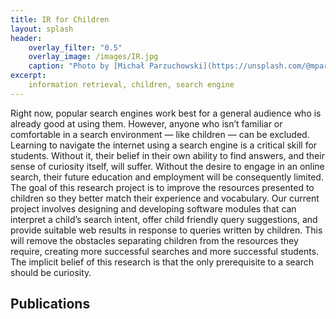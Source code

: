 ```yaml
---
title: IR for Children
layout: splash
header:
    overlay_filter: "0.5"
    overlay_image: /images/IR.jpg
    caption: "Photo by [Michał Parzuchowski](https://unsplash.com/@mparzuchowski?utm_source=unsplash&utm_medium=referral&utm_content=creditCopyText) on [Unsplash](https://unsplash.com/s/photos/pages?utm_source=unsplash&utm_medium=referral&utm_content=creditCopyText)"
excerpt:
    information retrieval, children, search engine
---
```



Right now, popular search engines work best for a general audience who is already good at using them. However, anyone who isn’t familiar or comfortable in a search environment — like children — can be excluded. Learning to navigate the internet using a search engine is a critical skill for students. Without it, their belief in their own ability to find answers, and their sense of curiosity itself, will suffer. Without the desire to engage in an online search, their future education and employment will be consequently limited. The goal of this research project is to improve the resources presented to children so they better match their experience and vocabulary. Our current project involves designing and developing software modules that can interpret a child’s search intent, offer child friendly query suggestions, and provide suitable web results in response to queries written by children. This will remove the obstacles separating children from the resources they require, creating more successful searches and more successful students. The implicit belief of this research is that the only prerequisite to a search should be curiosity.


## Publications
